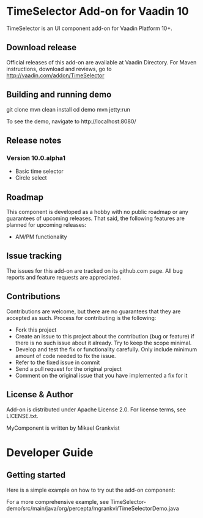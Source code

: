 # TimeSelector Add-on for Vaadin 10

TimeSelector is an UI component add-on for Vaadin Platform 10+.

## Download release

Official releases of this add-on are available at Vaadin Directory. For Maven instructions, download and reviews, go to http://vaadin.com/addon/TimeSelector

## Building and running demo

git clone <url of the MyComponent repository>
mvn clean install
cd demo
mvn jetty:run

To see the demo, navigate to http://localhost:8080/

## Release notes

### Version 10.0.alpha1
- Basic time selector
- Circle select

## Roadmap

This component is developed as a hobby with no public roadmap or any guarantees of upcoming releases. That said, the following features are planned for upcoming releases:
- AM/PM functionality


## Issue tracking

The issues for this add-on are tracked on its github.com page. All bug reports and feature requests are appreciated. 

## Contributions

Contributions are welcome, but there are no guarantees that they are accepted as such. Process for contributing is the following:
- Fork this project
- Create an issue to this project about the contribution (bug or feature) if there is no such issue about it already. Try to keep the scope minimal.
- Develop and test the fix or functionality carefully. Only include minimum amount of code needed to fix the issue.
- Refer to the fixed issue in commit
- Send a pull request for the original project
- Comment on the original issue that you have implemented a fix for it

## License & Author

Add-on is distributed under Apache License 2.0. For license terms, see LICENSE.txt.

MyComponent is written by Mikael Grankvist

# Developer Guide

## Getting started

Here is a simple example on how to try out the add-on component:

For a more comprehensive example, see TimeSelector-demo/src/main/java/org/percepta/mgrankvi/TimeSelectorDemo.java

